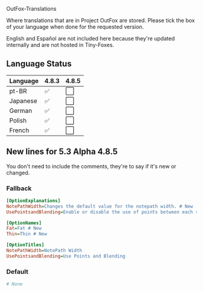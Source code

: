 OutFox-Translations

Where translations that are in Project OutFox are stored. Please tick the box of your language when done for the requested version.

English and Español are not included here because they're updated internally and are not hosted in Tiny-Foxes.
## Language Status

Language | 4.8.3 | 4.8.5
:------------ | :------------- | :-------------
pt-BR | ✅ | ⬜️
Japanese | ✅ | ⬜️ 
German | ✅ | ⬜️
Polish | ✅ | ⬜️
French | ✅ | ⬜️ 

## New lines for 5.3 **Alpha 4.8.5**

You don't need to include the comments, they're to say if it's new or changed.

### Fallback

```Ini
[OptionExplanations]
NotePathWidth=Changes the default value for the notepath width. # New
UsePointsandBlending=Enable or disable the use of points between each section of the Notefield and use blending modes into it. # New

[OptionNames]
Fat=Fat # New
Thin=Thin # New

[OptionTitles]
NotePathWidth=NotePath Width
UsePointsandBlending=Use Points and Blending
```

### Default

```Ini
# None
```